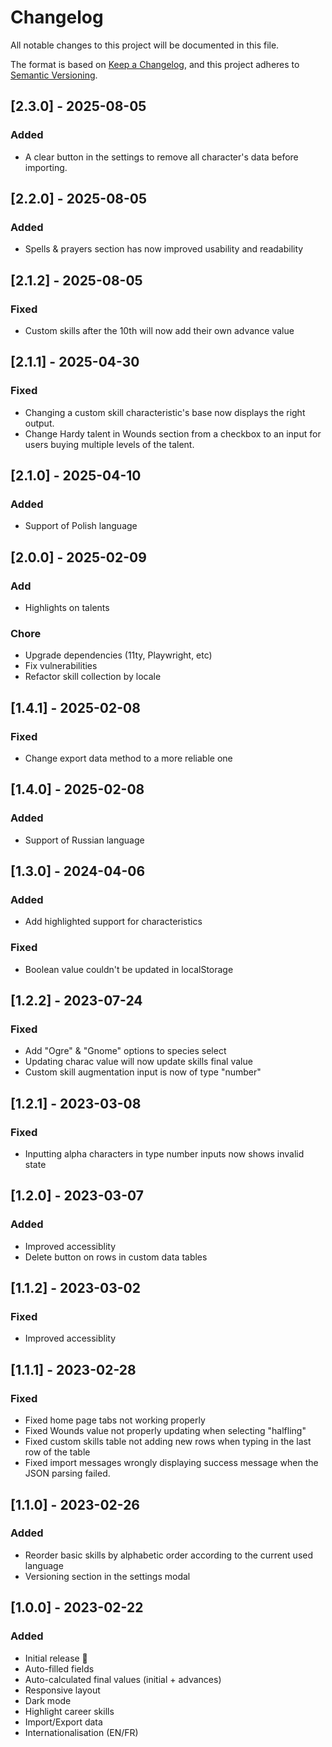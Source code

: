 # Changelog

All notable changes to this project will be documented in this file.

The format is based on [Keep a Changelog](https://keepachangelog.com/en/1.0.0/),
and this project adheres to [Semantic Versioning](https://semver.org/spec/v2.0.0.html).

## [2.3.0] - 2025-08-05

### Added
- A clear button in the settings to remove all character's data before importing.

## [2.2.0] - 2025-08-05

### Added
- Spells & prayers section has now improved usability and readability

## [2.1.2] - 2025-08-05

### Fixed
- Custom skills after the 10th will now add their own advance value

## [2.1.1] - 2025-04-30

### Fixed

- Changing a custom skill characteristic's base now displays the right output.
- Change Hardy talent in Wounds section from a checkbox to an input for users buying multiple levels of the talent.

## [2.1.0] - 2025-04-10

### Added

- Support of Polish language

## [2.0.0] - 2025-02-09

### Add

- Highlights on talents

### Chore

- Upgrade dependencies (11ty, Playwright, etc)
- Fix vulnerabilities
- Refactor skill collection by locale

## [1.4.1] - 2025-02-08

### Fixed

- Change export data method to a more reliable one

## [1.4.0] - 2025-02-08

### Added

- Support of Russian language

## [1.3.0] - 2024-04-06

### Added

- Add highlighted support for characteristics

### Fixed

- Boolean value couldn't be updated in localStorage

## [1.2.2] - 2023-07-24

### Fixed

- Add "Ogre" & "Gnome" options to species select
- Updating charac value will now update skills final value
- Custom skill augmentation input is now of type "number"

## [1.2.1] - 2023-03-08

### Fixed

- Inputting alpha characters in type number inputs now shows invalid state

## [1.2.0] - 2023-03-07

### Added

- Improved accessiblity
- Delete button on rows in custom data tables

## [1.1.2] - 2023-03-02

### Fixed

- Improved accessiblity

## [1.1.1] - 2023-02-28

### Fixed

- Fixed home page tabs not working properly
- Fixed Wounds value not properly updating when selecting "halfling"
- Fixed custom skills table not adding new rows when typing in the last row of the table
- Fixed import messages wrongly displaying success message when the JSON parsing failed.

## [1.1.0] - 2023-02-26

### Added

- Reorder basic skills by alphabetic order according to the current used language
- Versioning section in the settings modal

## [1.0.0] - 2023-02-22

### Added

- Initial release 🎉
- Auto-filled fields
- Auto-calculated final values (initial + advances)
- Responsive layout
- Dark mode
- Highlight career skills
- Import/Export data
- Internationalisation (EN/FR)
